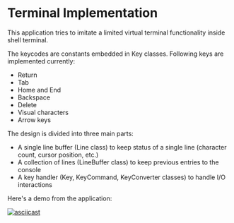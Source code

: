 # Terminal Implementation
This application tries to imitate a limited virtual terminal functionality inside shell terminal.

The keycodes are constants embedded in Key classes. Following keys are implemented currently:

- Return
- Tab
- Home and End
- Backspace
- Delete
- Visual characters
- Arrow keys

The design is divided into three main parts:

- A single line buffer (Line class) to keep status of a single line (character count, cursor position, etc.)
- A collection of lines (LineBuffer class) to keep previous entries to the console
- A key handler (Key, KeyCommand, KeyConverter classes) to handle I/O interactions

Here's a demo from the application:

[![asciicast](https://asciinema.org/a/mAnIU3U4e22e9qAfMp87hgHnm.png)](https://asciinema.org/a/mAnIU3U4e22e9qAfMp87hgHnm)